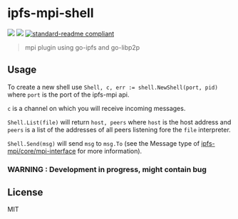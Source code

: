 # ipfs-mpi-shell

[![](https://img.shields.io/badge/project-IPFS-blue.svg?style=flat-square)](https://ipfs.io/)
[![](https://img.shields.io/badge/freenode-%23ipfs-blue.svg?style=flat-square)](http://webchat.freenode.net/?channels=%23ipfs)
[![standard-readme compliant](https://img.shields.io/badge/standard--readme-OK-green.svg?style=flat-square)](https://github.com/RichardLitt/standard-readme)

> mpi plugin using go-ipfs and go-libp2p

## Usage

To create a new shell use `Shell, c, err := shell.NewShell(port, pid)` where `port` is the port of the ipfs-mpi api.

`c` is a channel on which you will receive incoming messages.

`Shell.List(file)` will return `host, peers` where `host` is the host address and `peers` is a list of the addresses of all peers listening fore the `file` interpreter.

`Shell.Send(msg)` will send `msg` to `msg.To` (see the Message type of [ipfs-mpi/core/mpi-interface](../core/mpi-interface) for more information).

### WARNING : Development in progress, might contain bug

## License

MIT
